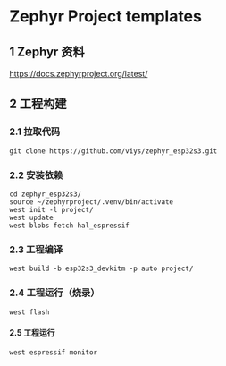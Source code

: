 # Zephyr Project templates

## 1 Zephyr 资料

https://docs.zephyrproject.org/latest/

## 2 工程构建

### 2.1 拉取代码

```Shell
git clone https://github.com/viys/zephyr_esp32s3.git
```

### 2.2 安装依赖

```Shell
cd zephyr_esp32s3/
source ~/zephyrproject/.venv/bin/activate
west init -l project/
west update
west blobs fetch hal_espressif
```

### 2.3 工程编译

```Shell
west build -b esp32s3_devkitm -p auto project/
```

### 2.4 工程运行（烧录）

```Shell
west flash
```

#### 2.5 工程运行

```Shell
west espressif monitor
```
